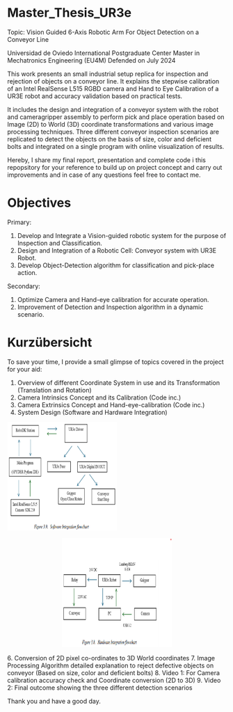 # Master_Thesis_UR3e
Topic: Vision Guided 6-Axis Robotic Arm For Object Detection on a Conveyor Line

Universidad de Oviedo
International Postgraduate Center
Master in Mechatronics Engineering (EU4M)
Defended on July 2024

This work presents an small industrial setup replica for inspection and rejection of objects on a conveyor line. It explains the stepwise calibration of an Intel RealSense L515 RGBD camera and Hand
to Eye Calibration of a UR3E robot and accuracy validation based on practical tests. 

It includes the design and integration of a conveyor system with the robot and cameragripper assembly to perform pick and place operation based on Image (2D) to World (3D) coordinate transformations and various image processing techniques. Three different conveyor inspection scenarios are replicated to detect the objects on the basis of size, color and deficient bolts and integrated on a single program with online visualization of results.

Hereby, I share my final report, presentation and complete code i this repopsitory for your reference to build up on project concept and carry out improvements and in case of any questions feel free to contact me.

# Objectives

Primary:
1. Develop and Integrate a Vision-guided robotic system for the purpose of Inspection and Classification.
2. Design and Integration of a Robotic Cell: Conveyor system with UR3E Robot.
3. Develop Object-Detection algorithm for classification and pick-place action.

Secondary:
1. Optimize Camera and Hand-eye calibration for accurate operation.
2. Improvement of Detection and Inspection algorithm in a dynamic scenario.

# Kurzübersicht
To save your time, I provide a small glimpse of topics covered in the project for your aid:
1. Overview of different Coordinate System in use and its Transformation (Translation and Rotation)
2. Camera Intrinsics Concept and its Calibration (Code inc.)
3. Camera Extrinsics Concept and Hand-eye-calibration (Code inc.)
4. System Design (Software and Hardware Integration)
   <p align="center">
  <img src="Miscellaneous/Software_Setup.png" width="50%" height="250">
</p>
<p align="center">
  <img src="Miscellaneous/Hardware_Integration.png" width="50%" height="250">
</p>
6. Conversion of 2D pixel co-ordinates to 3D World coordinates
7. Image Processing Algorithm detailed explanation to reject defective objects on conveyor (Based on size, color and deficient bolts)
8. Video 1: For Camera calibration accuracy check and Coordinate conversion (2D to 3D)
9. Video 2: Final outcome showing the three different detection scenarios

Thank you and have a good day. 
  











